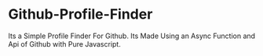 # Github-Profile-Finder
Its a Simple Profile Finder For Github.
Its Made Using an Async Function and Api of Github with Pure Javascript.
